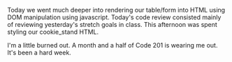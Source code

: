Today we went much deeper into rendering our table/form into HTML using DOM manipulation using javascript.  Today's code review consisted mainly of reviewing yesterday's stretch goals in class.  This afternoon was spent styling our cookie_stand HTML.

I'm a little burned out.  A month and a half of Code 201 is wearing me out.  It's been a hard week.

